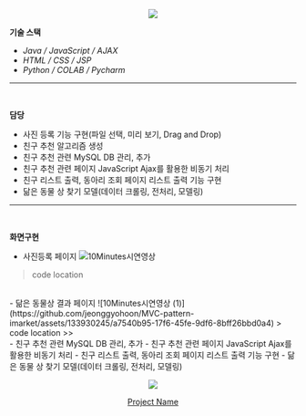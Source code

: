
<!-- head -->
<p align="center">
  <img src="https://capsule-render.vercel.app/api?type=waving&color=auto&height=200&section=header&text=청년&nbsp;사회성&nbsp;증대를&nbsp;위한&nbsp;모임&nbsp;추천&nbsp;서비스&fontSize=42" />
</p>

<!-- body -->

**기술 스택**

- *Java / JavaScript / AJAX*
- *HTML / CSS / JSP*
- *Python / COLAB / Pycharm*
  


---
<br/>

  **담당**

- 사진 등록 기능 구현(파일 선택, 미리 보기, Drag and Drop)
- 친구 추천 알고리즘 생성
- 친구 추천 관련 MySQL DB 관리,  추가
- 친구 추천 관련 페이지  JavaScript Ajax를 활용한 비동기 처리
- 친구 리스트 출력, 동아리 조회 페이지 리스트 출력 기능 구현
- 닮은 동물 상 찾기 모델(데이터 크롤링, 전처리, 모델링)

 --- 

<br/>

  **화면구현**

- 사진등록 페이지
![10Minutes시연영상](https://github.com/jeonggyohoon/Spring-AJAX-10MINUTES/assets/133930245/a260a05b-2fc5-4f07-b0cc-89fba82cbb39)
> code location
>>  
<br/>
- 닮은 동물상 결과 페이지
![10Minutes시연영상 (1)](https://github.com/jeonggyohoon/MVC-pattern-imarket/assets/133930245/a7540b95-17f6-45fe-9df6-8bff26bbd0a4)
> code location
>>  
<br/>
- 친구 추천 관련 MySQL DB 관리,  추가
- 친구 추천 관련 페이지  JavaScript Ajax를 활용한 비동기 처리
- 친구 리스트 출력, 동아리 조회 페이지 리스트 출력 기능 구현
- 닮은 동물 상 찾기 모델(데이터 크롤링, 전처리, 모델링)

<!--set_images-->
<p align="center">
  <img src="your-gif-url-here.gif">
</p>
<!--set_gif-->
<p align="center">
  <a href="link-to-your-project">Project Name</a>
</p>
